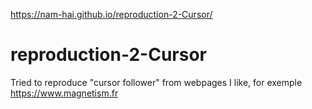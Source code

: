 https://nam-hai.github.io/reproduction-2-Cursor/

# reproduction-2-Cursor
Tried to reproduce "cursor follower" from webpages I like, for exemple https://www.magnetism.fr
